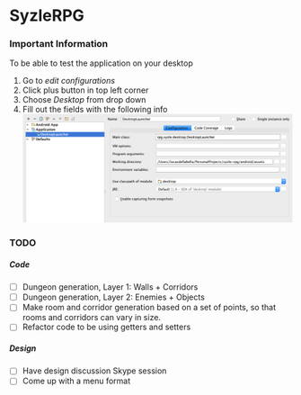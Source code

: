 # SyzleRPG

### Important Information
To be able to test the application on your desktop
1. Go to _edit configurations_
2. Click plus button in top left corner
3. Choose _Desktop_ from drop down
4. Fill out the fields with the following info
![Desktop Run Config](/readme-assets/desktop-run-config.png)


### TODO

##### Code
- [ ] Dungeon generation, Layer 1: Walls + Corridors
- [ ] Dungeon generation, Layer 2: Enemies + Objects
- [ ] Make room and corridor generation based on a set of points, so that rooms and corridors can vary in size.
- [ ] Refactor code to be using getters and setters

##### Design
- [ ] Have design discussion Skype session
- [ ] Come up with a menu format
